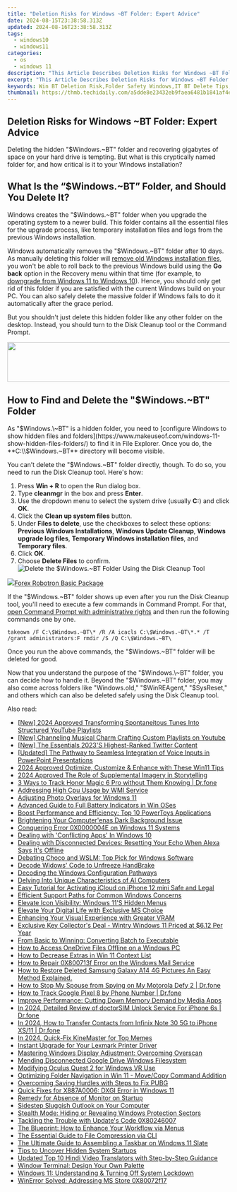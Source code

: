 ```yaml
---
title: "Deletion Risks for Windows ~BT Folder: Expert Advice"
date: 2024-08-15T23:38:58.313Z
updated: 2024-08-16T23:38:58.313Z
tags:
  - windows10
  - windows11
categories:
  - os
  - windows 11
description: "This Article Describes Deletion Risks for Windows ~BT Folder: Expert Advice"
excerpt: "This Article Describes Deletion Risks for Windows ~BT Folder: Expert Advice"
keywords: Win BT Deletion Risk,Folder Safety Windows,IT BT Delete Tips,Preventing Windows Loss,BT Files Security Guide,Safe Deletion Windows,Protect Windows Folders
thumbnail: https://thmb.techidaily.com/a5dde8e23432eb9faea6481b1841af4ec33dc75da64317f31b7964d607abcd74.jpg
---
```


## Deletion Risks for Windows ~BT Folder: Expert Advice

 Deleting the hidden "$Windows.\~BT" folder and recovering gigabytes of space on your hard drive is tempting. But what is this cryptically named folder for, and how critical is it to your Windows installation?

## What Is the “$Windows.\~BT” Folder, and Should You Delete It?

 Windows creates the "$Windows.\~BT" folder when you upgrade the operating system to a newer build. This folder contains all the essential files for the upgrade process, like temporary installation files and logs from the previous Windows installation.

 Windows automatically removes the "$Windows.\~BT" folder after 10 days. As manually deleting this folder will [remove old Windows installation files](https://www.makeuseof.com/tag/delete-old-windows-update-files/), you won't be able to roll back to the previous Windows build using the **Go back** option in the Recovery menu within that time (for example, to [downgrade from Windows 11 to Windows 10](https://www.makeuseof.com/windows-11-downgrade-to-windows-10/)). Hence, you should only get rid of this folder if you are satisfied with the current Windows build on your PC. You can also safely delete the massive folder if Windows fails to do it automatically after the grace period.

 But you shouldn't just delete this hidden folder like any other folder on the desktop. Instead, you should turn to the Disk Cleanup tool or the Command Prompt.

<!-- affiliate ads begin -->
<a href="https://natural-cycles.sjv.io/c/5597632/2072200/17885" target="_top" id="2072200"><img src="//a.impactradius-go.com/display-ad/17885-2072200" border="0" alt="" width="728" height="90"/></a><img height="0" width="0" src="https://imp.pxf.io/i/5597632/2072200/17885" style="position:absolute;visibility:hidden;" border="0" />
<!-- affiliate ads end -->
## How to Find and Delete the "$Windows.\~BT" Folder

 As "$Windows.\~BT" is a hidden folder, you need to [configure Windows to show hidden files and folders](https://www.makeuseof.com/windows-11-show-hidden-files-folders/) to find it in File Explorer. Once you do, the **C:\\$Windows.\~BT** directory will become visible.

 You can’t delete the "$Windows.\~BT" folder directly, though. To do so, you need to run the Disk Cleanup tool. Here's how:

1. Press **Win + R** to open the Run dialog box.
2. Type **cleanmgr** in the box and press **Enter**.
3. Use the dropdown menu to select the system drive (usually **C:**) and click **OK**.
4. Click the **Clean up system files** button.
5. Under **Files to delete**, use the checkboxes to select these options: **Previous Windows Installations**, **Windows Update Cleanup**, **Windows upgrade log files**, **Temporary Windows installation files**, and **Temporary files**.
6. Click **OK**.
7. Choose **Delete Files** to confirm.  
![Delete the $Windows.~BT Folder Using the Disk Cleanup Tool](https://static1.makeuseofimages.com/wordpress/wp-content/uploads/2023/11/delete-the-windows-bt-folder-using-the-disk-cleanup-tool.jpg)
<!-- affiliate ads begin -->
<a href="https://secure.2checkout.com/order/checkout.php?PRODS=4726960&QTY=1&AFFILIATE=108875&CART=1"><img src="https://secure.avangate.com/images/merchant/5f4f7141b65a730b4efb0e0d51f63e94/products/forexrobotronbox.gif" border="0">Forex Robotron Basic Package</a>
<!-- affiliate ads end -->

 If the "$Windows.\~BT" folder shows up even after you run the Disk Cleanup tool, you'll need to execute a few commands in Command Prompt. For that, [open Command Prompt with administrative rights](https://www.makeuseof.com/windows-run-command-prompt-admin/) and then run the following commands one by one.

`takeown /F C:\$Windows.~BT\* /R /A
icacls C:\$Windows.~BT\*.* /T /grant administrators:F
rmdir /S /Q C:\$Windows.~BT\`

 Once you run the above commands, the "$Windows.\~BT" folder will be deleted for good.

 Now that you understand the purpose of the "$Windows.\~BT" folder, you can decide how to handle it. Beyond the "$Windows.\~BT" folder, you may also come across folders like "Windows.old," "$WinREAgent," "$SysReset," and others which can also be deleted safely using the Disk Cleanup tool.



<ins class="adsbygoogle"
      style="display:block"
      data-ad-client="ca-pub-7571918770474297"
      data-ad-slot="8358498916"
      data-ad-format="auto"
      data-full-width-responsive="true"></ins>


<span class="atpl-alsoreadstyle">Also read:</span>
<div><ul>
<li><a href="https://youtube-web.techidaily.com/024-approved-transforming-spontaneitous-tunes-into-structured-youtube-playlists/"><u>[New] 2024 Approved  Transforming Spontaneitous Tunes Into Structured YouTube Playlists</u></a></li>
<li><a href="https://youtube-tips.techidaily.com/hanneling-musical-charm-crafting-custom-playlists-on-youtube/"><u>[New] Channeling Musical Charm  Crafting Custom Playlists on Youtube</u></a></li>
<li><a href="https://twitter-videos.techidaily.com/new-the-essentials-2023s-highest-ranked-twitter-content/"><u>[New] The Essentials  2023'S Highest-Ranked Twitter Content</u></a></li>
<li><a href="https://fox-boxes.techidaily.com/updated-the-pathway-to-seamless-integration-of-voice-inputs-in-powerpoint-presentations/"><u>[Updated] The Pathway to Seamless Integration of Voice Inputs in PowerPoint Presentations</u></a></li>
<li><a href="https://extra-guidance.techidaily.com/2024-approved-optimize-customize-and-enhance-with-these-win11-tips/"><u>2024 Approved  Optimize, Customize & Enhance with These Win11 Tips</u></a></li>
<li><a href="https://fox-access.techidaily.com/2024-approved-the-role-of-supplemental-imagery-in-storytelling/"><u>2024 Approved  The Role of Supplemental Imagery in Storytelling</u></a></li>
<li><a href="https://android-location-track.techidaily.com/3-ways-to-track-honor-magic-6-pro-without-them-knowing-drfone-by-drfone-virtual-android/"><u>3 Ways to Track Honor Magic 6 Pro without Them Knowing | Dr.fone</u></a></li>
<li><a href="https://win11.techidaily.com/addressing-high-cpu-usage-by-wmi-service/"><u>Addressing High Cpu Usage by WMI Service</u></a></li>
<li><a href="https://win11.techidaily.com/adjusting-photo-overlays-for-windows-11/"><u>Adjusting Photo Overlays for Windows 11</u></a></li>
<li><a href="https://win11.techidaily.com/advanced-guide-to-full-battery-indicators-in-win-oses/"><u>Advanced Guide to Full Battery Indicators in Win OSes</u></a></li>
<li><a href="https://win11.techidaily.com/boost-performance-and-efficiency-top-10-powertoys-applications/"><u>Boost Performance and Efficiency: Top 10 PowerToys Applications</u></a></li>
<li><a href="https://win11.techidaily.com/brightening-your-computerenas-dark-background-issue/"><u>Brightening Your Computer'enas Dark Background Issue</u></a></li>
<li><a href="https://win11.techidaily.com/conquering-error-0x0000004e-on-windows-11-systems/"><u>Conquering Error 0X0000004E on Windows 11 Systems</u></a></li>
<li><a href="https://win11.techidaily.com/dealing-with-conflicting-apps-in-windows-10/"><u>Dealing with 'Conflicting Apps' In Windows 10</u></a></li>
<li><a href="https://techtrends.techidaily.com/dealing-with-disconnected-devices-resetting-your-echo-when-alexa-says-its-offline/"><u>Dealing with Disconnected Devices: Resetting Your Echo When Alexa Says It's Offline</u></a></li>
<li><a href="https://win11.techidaily.com/debating-choco-and-wslm-top-pick-for-windows-software/"><u>Debating Choco and WSLM: Top Pick for Windows Software</u></a></li>
<li><a href="https://win11.techidaily.com/decode-widows-code-to-unfreeze-handbrake/"><u>Decode Widows' Code to Unfreeze HandBrake</u></a></li>
<li><a href="https://win11.techidaily.com/decoding-the-windows-configuration-pathways/"><u>Decoding the Windows Configuration Pathways</u></a></li>
<li><a href="https://win11.techidaily.com/delving-into-unique-characteristics-of-ai-computers/"><u>Delving Into Unique Characteristics of AI Computers</u></a></li>
<li><a href="https://activate-lock.techidaily.com/easy-tutorial-for-activating-icloud-on-iphone-12-mini-safe-and-legal-by-drfone-ios/"><u>Easy Tutorial for Activating iCloud on iPhone 12 mini Safe and Legal</u></a></li>
<li><a href="https://win11.techidaily.com/efficient-support-paths-for-common-windows-concerns/"><u>Efficient Support Paths for Common Windows Concerns</u></a></li>
<li><a href="https://win11.techidaily.com/elevate-icon-visibility-windows-11s-hidden-menus/"><u>Elevate Icon Visibility: Windows 11'S Hidden Menus</u></a></li>
<li><a href="https://win11.techidaily.com/elevate-your-digital-life-with-exclusive-ms-choice/"><u>Elevate Your Digital Life with Exclusive MS Choice</u></a></li>
<li><a href="https://win11.techidaily.com/enhancing-your-visual-experience-with-greater-vram/"><u>Enhancing Your Visual Experience with Greater VRAM</u></a></li>
<li><a href="https://win11.techidaily.com/exclusive-key-collectors-deal-wintry-windows-11-priced-at-612-per-year/"><u>Exclusive Key Collector's Deal - Wintry Windows 11 Priced at $6.12 Per Year</u></a></li>
<li><a href="https://win11.techidaily.com/from-basic-to-winning-converting-batch-to-executable/"><u>From Basic to Winning: Converting Batch to Executable</u></a></li>
<li><a href="https://win11.techidaily.com/how-to-access-onedrive-files-offline-on-a-windows-pc/"><u>How to Access OneDrive Files Offline on a Windows PC</u></a></li>
<li><a href="https://win11.techidaily.com/how-to-decrease-extras-in-win-11-context-list/"><u>How to Decrease Extras in Win 11 Context List</u></a></li>
<li><a href="https://win11.techidaily.com/how-to-repair-0x800713f-error-on-the-windows-mail-service/"><u>How to Repair 0X800713f Error on the Windows Mail Service</u></a></li>
<li><a href="https://blog-min.techidaily.com/how-to-restore-deleted-samsung-galaxy-a14-4g-pictures-an-easy-method-explained-by-fonelab-android-recover-pictures/"><u>How to Restore Deleted Samsung Galaxy A14 4G Pictures  An Easy Method Explained.</u></a></li>
<li><a href="https://change-location.techidaily.com/how-to-stop-my-spouse-from-spying-on-my-motorola-defy-2-drfone-by-drfone-virtual-android/"><u>How to Stop My Spouse from Spying on My Motorola Defy 2 | Dr.fone</u></a></li>
<li><a href="https://android-location-track.techidaily.com/how-to-track-google-pixel-8-by-phone-number-drfone-by-drfone-virtual-android/"><u>How to Track Google Pixel 8 by Phone Number | Dr.fone</u></a></li>
<li><a href="https://win11.techidaily.com/improve-performance-cutting-down-memory-demand-by-media-apps/"><u>Improve Performance: Cutting Down Memory Demand by Media Apps</u></a></li>
<li><a href="https://iphone-unlock.techidaily.com/in-2024-detailed-review-of-doctorsim-unlock-service-for-iphone-6s-drfone-by-drfone-ios/"><u>In 2024, Detailed Review of doctorSIM Unlock Service For iPhone 6s | Dr.fone</u></a></li>
<li><a href="https://android-transfer.techidaily.com/in-2024-how-to-transfer-contacts-from-infinix-note-30-5g-to-iphone-xs11-drfone-by-drfone-transfer-from-android-transfer-from-android/"><u>In 2024, How to Transfer Contacts from Infinix Note 30 5G to iPhone XS/11 | Dr.fone</u></a></li>
<li><a href="https://extra-approaches.techidaily.com/in-2024-quick-fix-kinemaster-for-top-memes/"><u>In 2024, Quick-Fix KineMaster for Top Memes</u></a></li>
<li><a href="https://driver-install.techidaily.com/instant-upgrade-for-your-lexmark-printer-driver/"><u>Instant Upgrade for Your Lexmark Printer Driver</u></a></li>
<li><a href="https://win11.techidaily.com/mastering-windows-display-adjustment-overcoming-overscan/"><u>Mastering Windows Display Adjustment: Overcoming Overscan</u></a></li>
<li><a href="https://win11.techidaily.com/mending-disconnected-google-drive-windows-filesystem/"><u>Mending Disconnected Google Drive Windows Filesystem</u></a></li>
<li><a href="https://win11.techidaily.com/modifying-oculus-quest-2-for-windows-vr-use/"><u>Modifying Oculus Quest 2 for Windows VR Use</u></a></li>
<li><a href="https://win11.techidaily.com/optimizing-folder-navigation-in-win-11-movecopy-command-addition/"><u>Optimizing Folder Navigation in Win 11 - Move/Copy Command Addition</u></a></li>
<li><a href="https://win11.techidaily.com/overcoming-saving-hurdles-with-steps-to-fix-pubg/"><u>Overcoming Saving Hurdles with Steps to Fix PUBG</u></a></li>
<li><a href="https://win11.techidaily.com/quick-fixes-for-x887a0006-dxgi-error-in-windows-11/"><u>Quick Fixes for X887A0006: DXGI Error in Windows 11</u></a></li>
<li><a href="https://win11.techidaily.com/remedy-for-absence-of-monitor-on-startup/"><u>Remedy for Absence of Monitor on Startup</u></a></li>
<li><a href="https://win11.techidaily.com/sidestep-sluggish-outlook-on-your-computer/"><u>Sidestep Sluggish Outlook on Your Computer</u></a></li>
<li><a href="https://win11.techidaily.com/stealth-mode-hiding-or-revealing-windows-protection-sectors/"><u>Stealth Mode: Hiding or Revealing Windows Protection Sectors</u></a></li>
<li><a href="https://win11.techidaily.com/tackling-the-trouble-with-updates-code-0x80246007/"><u>Tackling the Trouble with Update's Code 0X80246007</u></a></li>
<li><a href="https://win11.techidaily.com/the-blueprint-how-to-enhance-your-workflow-via-menus/"><u>The Blueprint: How to Enhance Your Workflow via Menus</u></a></li>
<li><a href="https://win11.techidaily.com/the-essential-guide-to-file-compression-via-cli/"><u>The Essential Guide to File Compression via CLI</u></a></li>
<li><a href="https://win11.techidaily.com/the-ultimate-guide-to-assembling-a-taskbar-on-windows-11-slate/"><u>The Ultimate Guide to Assembling a Taskbar on Windows 11 Slate</u></a></li>
<li><a href="https://win11.techidaily.com/tips-to-uncover-hidden-system-startups/"><u>Tips to Uncover Hidden System Startups</u></a></li>
<li><a href="https://ai-video-translation.techidaily.com/updated-top-10-hindi-video-translators-with-step-by-step-guidance/"><u>Updated Top 10 Hindi Video Translators with Step-by-Step Guidance</u></a></li>
<li><a href="https://win11.techidaily.com/window-terminal-design-your-own-palette/"><u>Window Terminal: Design Your Own Palette</u></a></li>
<li><a href="https://win11.techidaily.com/windows-11-understanding-and-turning-off-system-lockdown/"><u>Windows 11: Understanding & Turning Off System Lockdown</u></a></li>
<li><a href="https://win11.techidaily.com/winerror-solved-addressing-ms-store-0x80072f17/"><u>WinError Solved: Addressing MS Store 0X80072f17</u></a></li>
</ul></div>
